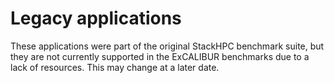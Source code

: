 # Legacy applications

These applications were part of the original StackHPC benchmark suite, but they are not currently supported in the ExCALIBUR benchmarks due to a lack of resources. This may change at a later date.